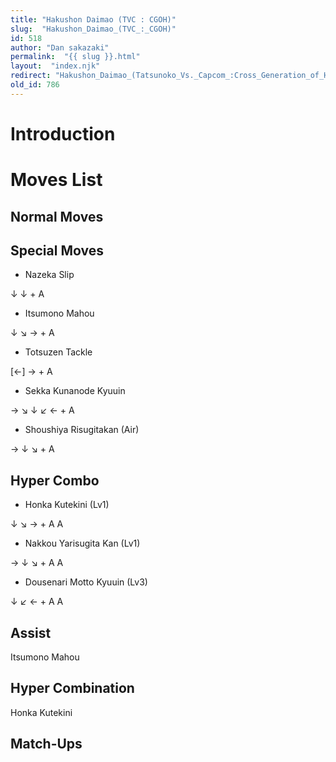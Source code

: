 ```yaml
---
title: "Hakushon Daimao (TVC : CGOH)"
slug:  "Hakushon_Daimao_(TVC_:_CGOH)"
id: 518
author: "Dan sakazaki"
permalink:  "{{ slug }}.html"
layout:  "index.njk"
redirect: "Hakushon_Daimao_(Tatsunoko_Vs._Capcom_:Cross_Generation_of_Heroes)"
old_id: 786
---
```


# Introduction

# Moves List

## Normal Moves

## Special Moves

- Nazeka Slip  

↓ ↓ + A

- Itsumono Mahou  

↓ ↘ → + A

- Totsuzen Tackle  

\[←\] → + A

- Sekka Kunanode Kyuuin  

→ ↘ ↓ ↙ ← + A

- Shoushiya Risugitakan (Air)  

→ ↓ ↘ + A

## Hyper Combo

- Honka Kutekini (Lv1)  

↓ ↘ → + A A

- Nakkou Yarisugita Kan (Lv1)  

→ ↓ ↘ + A A

- Dousenari Motto Kyuuin (Lv3)  

↓ ↙ ← + A A

## Assist

Itsumono Mahou

## Hyper Combination

Honka Kutekini

## Match-Ups
